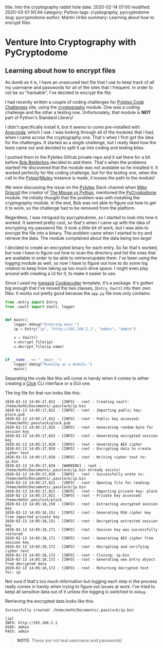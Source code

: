 title: Into the cryptography rabbit hole
date: 2020-02-14 07:00
modified: 2020-03-01 00:44
category: Python
tags: cryptography, pycryptodome
slug: pycryptodome
author: Martin Uribe
summary: Learning about how to encrypt files

# Venture Into Cryptography with PyCryptodome

## Learning about how to encrypt files

As dumb as it is, I have an unsecured text file that I use to keep track of all my username and passwords for all of the sites that I frequent. In order to not be so "hackable", I've decided to encrypt the file.

I had recently written a couple of coding challenges for [Pybites Code Challenges](https://codechalleng.es/) site, using the [cryptography](https://cryptography.io/en/latest/) module.
One was a coding challenge and the other a testing one.
Unfortunately, that module is **NOT** part of Python's Standard Library!

I didn't specifically install it, but it seems to come pre-installed with [Anaconda](https://www.anaconda.com/distribution/), which I use.
I was looking through all of the modules that I had, when I came across the cryptography one.
That's when I first got the idea for the challenges.
It started as a single challenge, but I really liked how the tests came out and decided to split it up into coding and testing bites.

I pushed them to the Pybites Github private repo and it sat there for a bit before [Bob Belderbos](https://codechalleng.es/profiles/pybob) decided to add them.
That's when the problems started!
He discovered that the module was not available so he installed it.
It worked perfectly for the coding challenge, but for the testing one, when the call to the [Pytest](https://docs.pytest.org/en/latest/)/[Mutpy](https://github.com/mutpy/mutpy) instance is made, it looses the path to the module!

We were discussing the issue on the [Pybites](https://pybit.es/pages/community.html) Slack channel when [Mike Driscoll](https://codechalleng.es/profiles/driscollis) the creator of [The Mouse vs Python](http://www.blog.pythonlibrary.org/), mentioned the [PyCryptodome](https://www.pycryptodome.org/en/latest/) module.
He initially thought that the problem was with installing the cryptography module.
In the end, Bob was not able to figure out how to get it to work, so the challenge had to be removed from the platform.

Regardless, I was intrigued by pycryptodome, so I started to look into how it worked.
It seemed pretty cool, so that's when I came up with the idea of encrypting my password file.
It took a little bit of work, but I was able to encrypt the file into a binary.
The problem came when I started to try and retrieve the data.
The module complained about the data being too large!

I decided to create an encrypted binary for each entry.
So far that's worked, but now I have to figure out how to scan the directory and list the ones that are available in order to be able to retrieve/update them.
I've been using the logging module as well, so now I have to figure out how to do some log rotation to keep from taking up too much drive space.
I might even play around with creating a UI for it, to make it easier to use.

Since I used my [toepack](https://github.com/clamytoe/toepack) [Cookiecutter](https://github.com/cookiecutter/cookiecutter) template, it's a package.
It's gotten big enough that I've moved the two classes, (`Entry`, `Vault`) into their own files.
It works out pretty good because the `app.py` file now only contains:

```python
from .entry import Entry
from .vault import Vault, logger


def main():
    logger.debug("Entering main.")
    ip = Entry("ip", "http://192.168.2.1", "admin", "admin")

    v = Vault()
    v.encrypt_file(ip)
    v.decrypt_file(ip.name)


if __name__ == "__main__":
    logger.debug("Running as a module.")
    main()
```

Separating the code like this will come in handy when it comes to either creating a [Click](https://palletsprojects.com/p/click/) CLI interface or a GUI one.

The log file for that run looks like this:

```text
2020-02-13 14:05:17,812 - [INFO] - root - Creating vault: /home/mohh/Documents/.passlock/ip.bin
2020-02-13 14:05:17,812 - [INFO] - root - Importing public key: plock.pub
2020-02-13 14:05:17,812 - [INFO] - root - Public key accessed: /home/mohh/.passlock/plock.pub
2020-02-13 14:05:17,815 - [INFO] - root - Generating random byte for session key
2020-02-13 14:05:17,815 - [INFO] - root - Generating encrypted session key
2020-02-13 14:05:17,819 - [INFO] - root - Generating AES cipher
2020-02-13 14:05:17,820 - [INFO] - root - Encrypting data to create cipher text
2020-02-13 14:05:17,820 - [INFO] - root - Writing cipher text to: ip.bin
2020-02-13 14:05:17,820 - [WARNING] - root - /home/mohh/Documents/.passlock/ip.bin already exists!
2020-02-13 14:05:17,820 - [INFO] - root - Successfully wrote to: /home/mohh/Documents/.passlock/ip.bin
2020-02-13 14:05:17,821 - [INFO] - root - Opening file for reading: /home/mohh/Documents/.passlock/ip.bin
2020-02-13 14:05:17,821 - [INFO] - root - Importing private key: plock
2020-02-13 14:05:17,821 - [INFO] - root - Private key accessed: /home/mohh/.passlock/plock
2020-02-13 14:05:18,150 - [INFO] - root - Extracting encrypted session key
2020-02-13 14:05:18,151 - [INFO] - root - Generating RSA cipher key from imported private key
2020-02-13 14:05:18,151 - [INFO] - root - Decrypting extracted session key
2020-02-13 14:05:18,171 - [INFO] - root - Session key was successfully restored
2020-02-13 14:05:18,171 - [INFO] - root - Generating AES cipher from session key
2020-02-13 14:05:18,172 - [INFO] - root - Decrypting and verifying cipher text
2020-02-13 14:05:18,172 - [INFO] - root - Closing: ip.bin
2020-02-13 14:05:18,172 - [INFO] - root - Generating new Entry object from decrypted data
2020-02-13 14:05:18,172 - [INFO] - root - Returning decrypted text for: ip
```

Not sure if that's too much information but logging each step in the process really comes in handy when trying to figure out issues at work.
I've tried to keep all sensitive data out of it unless the logging is switched to `debug`.

Retrieving the encrypted data looks like this:

```text
Successfully created: /home/mohh/Documents/.passlock/ip.bin

[ip]
INFO: http://192.168.2.1
USER: admin
PASS: admin
```

> **NOTE**: These are not real username and passwords!
